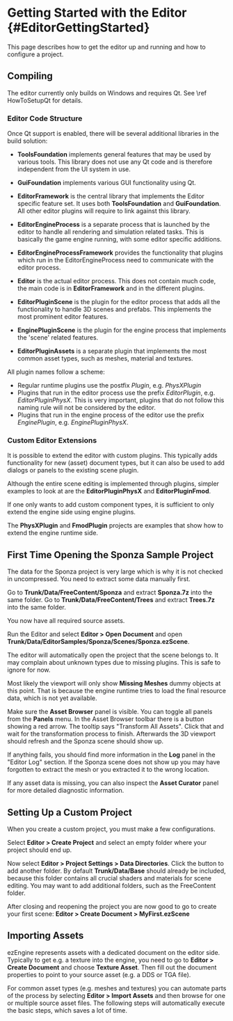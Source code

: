 Getting Started with the Editor {#EditorGettingStarted}
===============================

This page describes how to get the editor up and running and how to configure a project.

Compiling
---------

The editor currently only builds on Windows and requires Qt. See \ref HowToSetupQt for details.


### Editor Code Structure

Once Qt support is enabled, there will be several additional libraries in the build solution:

  * **ToolsFoundation** implements general features that may be used by various tools. This library does not use any Qt code and is therefore independent from the UI system in use.

  * **GuiFoundation** implements various GUI functionality using Qt.

  * **EditorFramework** is the central library that implements the Editor specific feature set. It uses both **ToolsFoundation** and **GuiFoundation**. All other editor plugins will require to link against this library.

  * **EditorEngineProcess** is a separate process that is launched by the editor to handle all rendering and simulation related tasks. This is basically the game engine running, with some editor specific additions.

  * **EditorEngineProcessFramework** provides the functionality that plugins which run in the EditorEngineProcess need to communicate with the editor process.

  * **Editor** is the actual editor process. This does not contain much code, the main code is in **EditorFramework** and in the different plugins.

  * **EditorPluginScene** is the plugin for the editor process that adds all the functionality to handle 3D scenes and prefabs. This implements the most prominent editor features.

  * **EnginePluginScene** is the plugin for the engine process that implements the 'scene' related features.

  * **EditorPluginAssets** is a separate plugin that implements the most common asset types, such as meshes, material and textures.

All plugin names follow a scheme:
 * Regular runtime plugins use the postfix _Plugin_, e.g. _PhysXPlugin_
 * Plugins that run in the editor process use the prefix _EditorPlugin_, e.g. _EditorPluginPhysX_. This is very important, plugins that do not follow this naming rule will not be considered by the editor.
 * Plugins that run in the engine process of the editor use the prefix _EnginePlugin_, e.g. _EnginePluginPhysX_.


### Custom Editor Extensions

It is possible to extend the editor with custom plugins. This typically adds functionality for new (asset) document types, but it can also be used to add dialogs or panels to the existing scene plugin.

Although the entire scene editing is implemented through plugins, simpler examples to look at are the **EditorPluginPhysX** and **EditorPluginFmod**.

If one only wants to add custom component types, it is sufficient to only extend the engine side using engine plugins.

The **PhysXPlugin** and **FmodPlugin** projects are examples that show how to extend the engine runtime side.




First Time Opening the Sponza Sample Project
--------------------------------------------

The data for the Sponza project is very large which is why it is not checked in uncompressed. You need to extract some data manually first.

Go to **Trunk/Data/FreeContent/Sponza** and extract **Sponza.7z** into the same folder.
Go to **Trunk/Data/FreeContent/Trees** and extract **Trees.7z** into the same folder.

You now have all required source assets.

Run the Editor and select **Editor > Open Document** and open **Trunk/Data/EditorSamples/Sponza/Scenes/Sponza.ezScene**.

The editor will automatically open the project that the scene belongs to. It may complain about unknown types due to missing plugins. This is safe to ignore for now.

Most likely the viewport will only show **Missing Meshes** dummy objects at this point. That is because the engine runtime tries to load the final resource data, which is not yet available.

Make sure the **Asset Browser** panel is visible. You can toggle all panels from the **Panels** menu. In the Asset Browser toolbar there is a button showing a red arrow. The tooltip says "Transform All Assets". Click that and wait for the transformation process to finish. Afterwards the 3D viewport should refresh and the Sponza scene should show up.

If anything fails, you should find more information in the **Log** panel in the "Editor Log" section. If the Sponza scene does not show up you may have forgotten to extract the mesh or you extracted it to the wrong location.

If any asset data is missing, you can also inspect the **Asset Curator** panel for more detailed diagnostic information.



Setting Up a Custom Project
---------------------------

When you create a custom project, you must make a few configurations.

Select **Editor > Create Project** and select an empty folder where your project should end up.

Now select **Editor > Project Settings > Data Directories**. Click the button to add another folder. By default **Trunk/Data/Base** should already be included, because this folder contains all crucial shaders and materials for scene editing. You may want to add additional folders, such as the FreeContent folder.

After closing and reopening the project you are now good to go to create your first scene: **Editor > Create Document > MyFirst.ezScene**


Importing Assets
----------------

ezEngine represents assets with a dedicated document on the editor side. Typically to get e.g. a texture into the engine, you need to go to **Editor > Create Document** and choose **Texture Asset**. Then fill out the document properties to point to your source asset (e.g. a DDS or TGA file).

For common asset types (e.g. meshes and textures) you can automate parts of the process by selecting **Editor > Import Assets** and then browse for one or multiple source asset files. The following steps will automatically execute the basic steps, which saves a lot of time.







